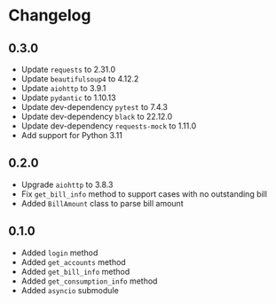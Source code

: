 # Changelog

## 0.3.0

- Update `requests` to 2.31.0
- Update `beautifulsoup4` to 4.12.2
- Update `aiohttp` to 3.9.1
- Update `pydantic` to 1.10.13
- Update dev-dependency `pytest` to 7.4.3
- Update dev-dependency `black` to 22.12.0
- Update dev-dependency `requests-mock` to 1.11.0
- Add support for Python 3.11

## 0.2.0

- Upgrade `aiohttp` to 3.8.3
- Fix `get_bill_info` method to support cases with no outstanding bill
- Added `BillAmount` class to parse bill amount

## 0.1.0

- Added `login` method
- Added `get_accounts` method
- Added `get_bill_info` method
- Added `get_consumption_info` method
- Added `asyncio` submodule
